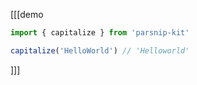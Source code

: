 [[[demo
```ts
import { capitalize } from 'parsnip-kit'

capitalize('HelloWorld') // 'Helloworld'
```
]]]